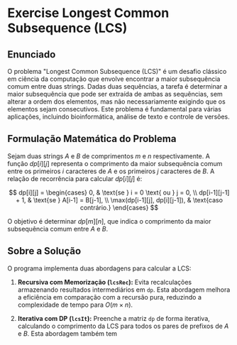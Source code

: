 # Exercise Longest Common Subsequence (LCS)

## Enunciado

O problema "Longest Common Subsequence (LCS)" é um desafio clássico em ciência da computação que envolve encontrar a maior subsequência comum entre duas strings. Dadas duas sequências, a tarefa é determinar a maior subsequência que pode ser extraída de ambas as sequências, sem alterar a ordem dos elementos, mas não necessariamente exigindo que os elementos sejam consecutivos. Este problema é fundamental para várias aplicações, incluindo bioinformática, análise de texto e controle de versões.

## Formulação Matemática do Problema

Sejam duas strings $A$ e $B$ de comprimentos $m$ e $n$ respectivamente. A função $dp[i][j]$ representa o comprimento da maior subsequência comum entre os primeiros $i$ caracteres de $A$ e os primeiros $j$ caracteres de $B$. A relação de recorrência para calcular $dp[i][j]$ é:

$$
dp[i][j] =
\begin{cases}
0, & \text{se } i = 0 \text{ ou } j = 0, \\
dp[i-1][j-1] + 1, & \text{se } A[i-1] = B[j-1], \\
\max(dp[i-1][j], dp[i][j-1]), & \text{caso contrário.}
\end{cases}
$$

O objetivo é determinar $dp[m][n]$, que indica o comprimento da maior subsequência comum entre $A$ e $B$.

## Sobre a Solução

O programa implementa duas abordagens para calcular a LCS:

1. **Recursiva com Memorização (`lcsRec`):** Evita recalculações armazenando resultados intermediários em `dp`. Esta abordagem melhora a eficiência em comparação com a recursão pura, reduzindo a complexidade de tempo para $O(m \times n)$.

2. **Iterativa com DP (`lcsIt`):** Preenche a matriz `dp` de forma iterativa, calculando o comprimento da LCS para todos os pares de prefixos de $A$ e $B$. Esta abordagem também tem